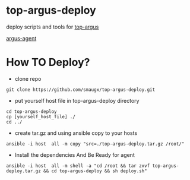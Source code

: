 # top-argus-deploy
deploy scripts and tools for [top-argus](https://github.com/smaugx/top-argus)

[argus-agent](https://github.com/smaugx/top-argus-agent)


# How TO Deploy?
+ clone repo

```
git clone https://github.com/smaugx/top-argus-deploy.git
```

+ put yourself host file in top-argus-deploy directory

```
cd top-argus-deploy
cp [yourself_host_file] ./ 
cd ../
```

+ create tar.gz and using ansible copy to your hosts

```
ansible -i host  all -m copy "src=./top-argus-deploy.tar.gz /root/"
```

+ Install the dependencies And Be Ready for agent

```
ansible -i host  all -m shell -a "cd /root && tar zxvf top-argus-deploy.tar.gz && cd top-argus-deploy && sh deploy.sh"
```